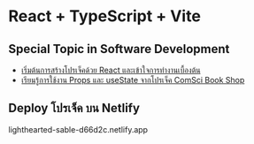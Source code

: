 # React + TypeScript + Vite

## Special Topic in Software Development 

* [เริ่มต้นการสร้างโปรเจ็คด้วย React และเข้าใจการทำงานเบื้องต้น](01_ReactIntro.md)  
* [เรียนรู้การใช้งาน Props และ useState จากโปรเจ็ค ComSci Book Shop](02_Props_useState.md)

## Deploy โปรเจ็ค บน Netlify

lighthearted-sable-d66d2c.netlify.app

